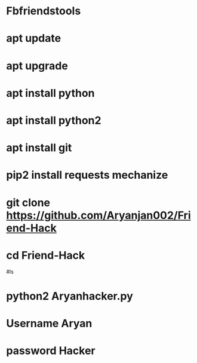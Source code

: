 # Fbfriendstools
# apt update

# apt upgrade

# apt install python

# apt install python2

# apt install git

# pip2 install requests mechanize

# git clone https://github.com/Aryanjan002/Friend-Hack

# cd Friend-Hack

#ls

# python2 Aryanhacker.py

# Username Aryan

# password Hacker
